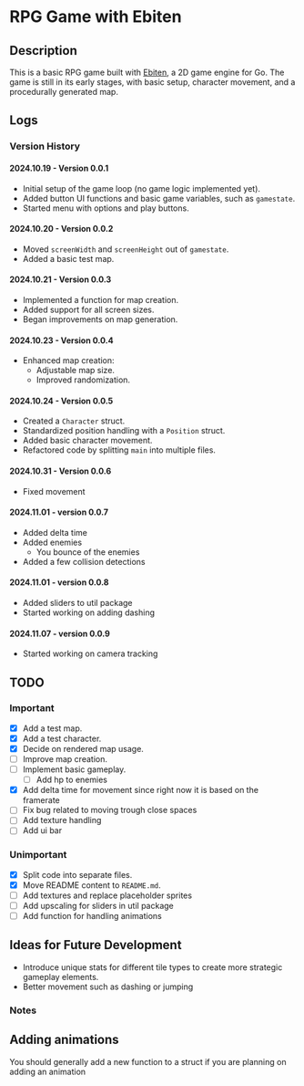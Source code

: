# RPG Game with Ebiten

## Description

This is a basic RPG game built with [Ebiten](https://ebitengine.org/), a 2D game engine for Go. The game is still in its early stages, with basic setup, character movement, and a procedurally generated map. 

## Logs

### Version History

#### 2024.10.19 - Version 0.0.1
- Initial setup of the game loop (no game logic implemented yet).
- Added button UI functions and basic game variables, such as `gamestate`.
- Started menu with options and play buttons.

#### 2024.10.20 - Version 0.0.2
- Moved `screenWidth` and `screenHeight` out of `gamestate`.
- Added a basic test map.

#### 2024.10.21 - Version 0.0.3
- Implemented a function for map creation.
- Added support for all screen sizes.
- Began improvements on map generation.

#### 2024.10.23 - Version 0.0.4
- Enhanced map creation:
  - Adjustable map size.
  - Improved randomization.

#### 2024.10.24 - Version 0.0.5
- Created a `Character` struct.
- Standardized position handling with a `Position` struct.
- Added basic character movement.
- Refactored code by splitting `main` into multiple files.

#### 2024.10.31 - Version 0.0.6
- Fixed movement

#### 2024.11.01 - version 0.0.7
- Added delta time
- Added enemies
  - You bounce of the enemies
- Added a few collision detections

#### 2024.11.01 - version 0.0.8
- Added sliders to util package
- Started working on adding dashing 

#### 2024.11.07 - version 0.0.9
- Started working on camera tracking


## TODO

### Important
- [x] Add a test map.
- [x] Add a test character.
- [x] Decide on rendered map usage.
- [ ] Improve map creation.
- [ ] Implement basic gameplay.
  - [ ] Add hp to enemies 
- [x] Add delta time for movement since right now it is based on the framerate
- [ ] Fix bug related to moving trough close spaces
- [ ] Add texture handling
- [ ] Add ui bar 

### Unimportant
- [x] Split code into separate files.
- [x] Move README content to `README.md`.
- [ ] Add textures and replace placeholder sprites
- [ ] Add upscaling for sliders in util package
- [ ] Add function for handling animations

## Ideas for Future Development

- Introduce unique stats for different tile types to create more strategic gameplay elements.
- Better movement such as dashing or jumping

### Notes

## Adding animations

You should generally add a new function to a struct if you are planning on adding an animation